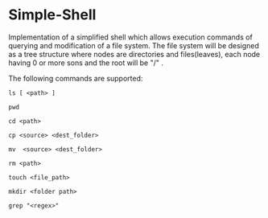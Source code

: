 # Simple-Shell

Implementation of a simplified shell which allows execution commands of querying and modification of a file system.
The file system will be designed as a tree structure where nodes are directories and files(leaves), each node having 0 or more sons and the root will be "/" .

The following commands are supported:

    ls [ <path> ]
    
    pwd
    
    cd <path>
    
    cp <source> <dest_folder>
    
    mv  <source> <dest_folder>
    
    rm <path>
    
    touch <file_path>
    
    mkdir <folder path>
    
    grep "<regex>"

